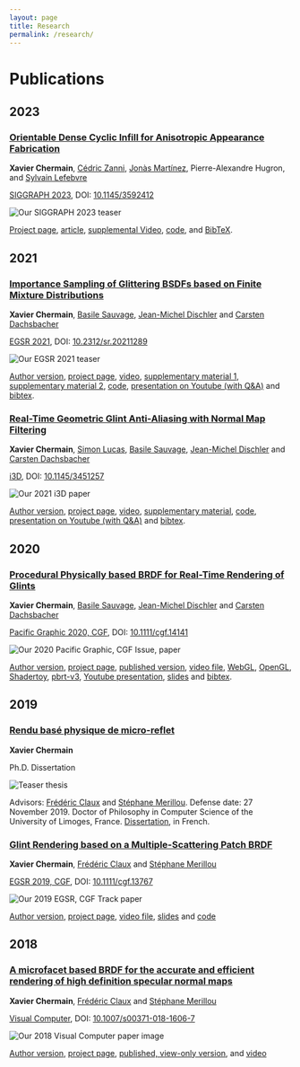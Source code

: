 ```yaml
---
layout: page
title: Research
permalink: /research/
---
```



# Publications

## 2023

### [Orientable Dense Cyclic Infill for Anisotropic Appearance Fabrication]({{site.baseurl}}/fdm_aa/)

**Xavier Chermain**, [Cédric Zanni](https://members.loria.fr/CZanni/), [Jonàs Martínez](https://sites.google.com/site/jonasmartinezbayona/), Pierre-Alexandre Hugron, and [Sylvain Lefebvre](https://www.antexel.com/sylefeb/research)

[SIGGRAPH 2023](https://s2023.siggraph.org/), DOI: [10.1145/3592412](https://doi.org/10.1145/3592412)

![Our SIGGRAPH 2023 teaser]({{site.baseurl}}/data/img/Chermain2023Teaser.png)

[Project page](https://xavierchermain.github.io/fdm_aa/), [article]({{site.baseurl}}/data/pdf/Chermain2023Orientable.pdf), [supplemental Video](https://youtu.be/aUDzZrlRnNU), [code](https://github.com/mfx-inria/anisotropic_appearance_fabrication), and [BibTeX]({{site.baseurl}}/data/bibtex/Chermain2023Orientable.txt).

## 2021

### [Importance Sampling of Glittering BSDFs based on Finite Mixture Distributions]({{site.baseurl}}/importance_sampling_glint/)

**Xavier Chermain**, [Basile Sauvage](https://igg.icube.unistra.fr/index.php/Basile_Sauvage), [Jean-Michel Dischler](https://dpt-info.u-strasbg.fr/~dischler/) and [Carsten Dachsbacher](https://cg.ivd.kit.edu/english/dachsbacher/)

[EGSR 2021](https://egsr.eu/2021/), DOI: [10.2312/sr.20211289](https://doi.org/10.2312/sr.20211289)

![Our EGSR 2021 teaser]({{site.baseurl}}/data/img/Chermain2021ImportanceSampling.png)

[Author version]({{site.baseurl}}/data/pdf/Chermain2021ImportanceSampling.pdf), [project page]({{site.baseurl}}/importance_sampling_glint/), [video](https://drive.google.com/file/d/15orwWKInCu6wblrcKzz4CKpZZojuzWPT/view?usp=sharing), [supplementary material 1]({{site.baseurl}}/data/pdf/Chermain2021ImportanceSamplingSupplemental1.pdf),  [supplementary material 2]({{site.baseurl}}/data/pdf/Chermain2021ImportanceSamplingSupplemental2.pdf), [code](https://github.com/ASTex-ICube/importance_sampling_glint), [presentation on Youtube (with Q&A)](https://youtu.be/iETDEkcRI8M?t=1029) and [bibtex]({{site.baseurl}}/data/bibtex/Chermain2021ImportanceSampling.txt).

### [Real-Time Geometric Glint Anti-Aliasing with Normal Map Filtering]({{site.baseurl}}/glint_anti_aliasing/)

**Xavier Chermain**, [Simon Lucas](https://simon-lucas.fr/), [Basile Sauvage](https://igg.icube.unistra.fr/index.php/Basile_Sauvage), [Jean-Michel Dischler](https://dpt-info.u-strasbg.fr/~dischler/) and [Carsten Dachsbacher](https://cg.ivd.kit.edu/english/dachsbacher/)

[i3D](http://i3dsymposium.github.io/2021/index.html), DOI: [10.1145/3451257](https://doi.org/10.1145/3451257)

![Our 2021 i3D paper]({{site.baseurl}}/data/img/i3D2021.png)

[Author version]({{site.baseurl}}/data/pdf/Chermain2021RealTime.pdf), [project page]({{site.baseurl}}/glint_anti_aliasing/), [video](https://drive.google.com/file/d/1ibMFMDC_eYOp7E7moFwiC3G_bolYhkA1/view?usp=sharing), [supplementary material]({{site.baseurl}}/data/pdf/Chermain2021RealTimeSupplemental.pdf), [code](https://github.com/ASTex-ICube/aa_real_time_glint), [presentation on Youtube (with Q&A)](https://youtu.be/dwi5qJ6oPjE?t=4269) and [bibtex]({{site.baseurl}}/data/bibtex/Chermain2021RealTime.txt).

## 2020

### [Procedural Physically based BRDF for Real-Time Rendering of Glints]({{site.baseurl}}/real_time_glint/)

**Xavier Chermain**, [Basile Sauvage](https://igg.icube.unistra.fr/index.php/Basile_Sauvage), [Jean-Michel Dischler](https://dpt-info.u-strasbg.fr/~dischler/) and [Carsten Dachsbacher](https://cg.ivd.kit.edu/english/dachsbacher/)

[Pacific Graphic 2020, CGF](https://pg2021.org/), DOI: [10.1111/cgf.14141](https://doi.org/10.1111/cgf.14141)

![Our 2020 Pacific Graphic, CGF Issue, paper]({{site.baseurl}}/data/img/Chermain2020ProceduralTeaser.png)

[Author version]({{site.baseurl}}/data/pdf/Chermain2020Procedural.pdf), [project page]({{site.baseurl}}/real_time_glint/), [published version](https://doi.org/10.1111/cgf.14141), [video file](https://drive.google.com/file/d/1IiKbuvoVmccRpcmvsdao_GJVVMtXJg_p/view?usp=sharing), [WebGL](http://igg.unistra.fr/People/reproctex/Demos/Real_Time_Glint/), [OpenGL](https://github.com/ASTex-ICube/real_time_glint), [Shadertoy](https://www.shadertoy.com/view/wstcRH), [pbrt-v3](https://github.com/ASTex-ICube/importance_sampling_glint), [Youtube presentation](https://youtu.be/PWhf5Lp8ZHo), [slides]({{site.baseurl}}/data/pdf/Chermain2020ProceduralSlides.pdf) and [bibtex]({{site.baseurl}}/data/bibtex/Chermain2020ProceduralBibtex.txt).

## 2019

### [Rendu basé physique de micro-reflet]({{site.baseurl}}/phd_dissertation/)

**Xavier Chermain**

Ph.D. Dissertation

![Teaser thesis]({{site.baseurl}}/data/img/Chermain2019Rendu.png)

Advisors: [Frédéric Claux](http://www.unilim.fr/pages_perso/frederic.claux/) and [Stéphane Merillou](http://www.unilim.fr/pages_perso/stephane.merillou/). Defense date: 27 November 2019. Doctor of Philosophy in Computer Science of the University of Limoges, France. [Dissertation](https://drive.google.com/file/d/1i72HQVgKEBGAhmvtHJXeqkOGiZgEk3bH/view?usp=sharing), in French.

### [Glint Rendering based on a Multiple-Scattering Patch BRDF]({{site.baseurl}}/ms_glints/)

**Xavier Chermain**, [Frédéric Claux](http://www.unilim.fr/pages_perso/frederic.claux/index.html) and [Stéphane Merillou](http://www.unilim.fr/pages_perso/stephane.merillou/)

[EGSR 2019, CGF], DOI: [10.1111/cgf.13767](https://doi.org/10.1111/cgf.13767)

![Our 2019 EGSR, CGF Track paper]({{site.baseurl}}/data/img/Chermain2019Glint.png)

[Author version]({{site.baseurl}}/data/pdf/Chermain2019Glint.pdf), [project page]({{site.baseurl}}/ms_glints/), [video file](https://drive.google.com/file/d/1rso4I6UNYxjq5K5DA3WxUVIebYOU0A1L/view?usp=sharing), [slides](https://drive.google.com/file/d/1V4tLT3Y5PvddguqA0Zxpb3sfma8ILC2-/view?usp=sharing) and [code](https://drive.google.com/file/d/1NCz8GUDxhYkRkGnReBxNOZYNaftqE8Sn/view?usp=sharing)

## 2018

### [A microfacet based BRDF for the accurate and efficient rendering of high definition specular normal maps]({{site.baseurl}}/glints/)

**Xavier Chermain**, [Frédéric Claux](http://www.unilim.fr/pages_perso/frederic.claux/index.html) and [Stéphane Merillou](http://www.unilim.fr/pages_perso/stephane.merillou/)

[Visual Computer], DOI: [10.1007/s00371-018-1606-7](https://doi.org/10.1007/s00371-018-1606-7)

![Our 2018 Visual Computer paper image]({{site.baseurl}}/data/img/Chermain2018AMicrofacet.png)

[Author version](https://drive.google.com/file/d/1JcfiksYqxI0XQ3CNV2E2gD4G2nGVf1Bb/view?usp=sharing), [project page]({{site.baseurl}}/glints/), [published, view-only version](https://rdcu.be/baa11), 
and [video](https://drive.google.com/file/d/1fs3Y9WlUNfyRhGnf4pIJdtTumhN4XQPm/view?usp=sharing)

[Visual Computer]: https://link.springer.com/journal/371

[EGSR 2019, CGF]: http://egsr2019.icube.unistra.fr/program.html